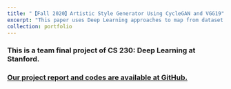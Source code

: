 ```yaml
---
title: "【Fall 2020】Artistic Style Generator Using CycleGAN and VGG19"
excerpt: "This paper uses Deep Learning approaches to map from dataset Vincent Van Gogh to dataset real photo in the respect of artistic style and content.  <br/><img src='/images/2_cs230vg.png'>"
collection: portfolio
---
```


### This is a team final project of CS 230: Deep Learning at Stanford. 

### [Our project report and codes are available at GitHub.](https://github.com/chkao831/FA20_DL-Paint-Like-Vincent-VanGogh_StanfordCS230)
